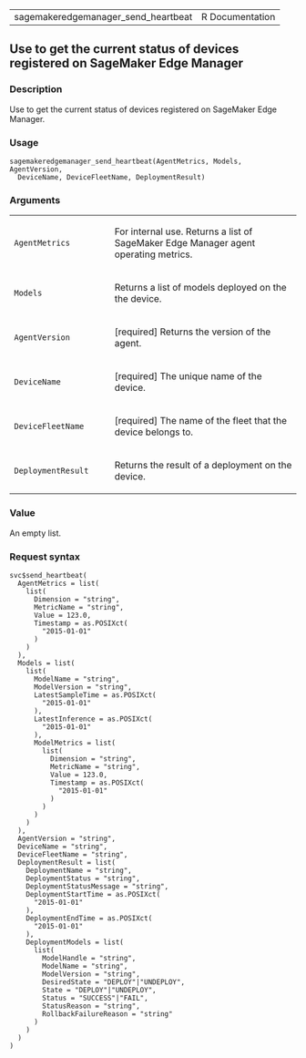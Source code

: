 <table style="width: 100%;">
<tbody>
<tr class="odd">
<td>sagemakeredgemanager_send_heartbeat</td>
<td style="text-align: right;">R Documentation</td>
</tr>
</tbody>
</table>

## Use to get the current status of devices registered on SageMaker Edge Manager

### Description

Use to get the current status of devices registered on SageMaker Edge
Manager.

### Usage

    sagemakeredgemanager_send_heartbeat(AgentMetrics, Models, AgentVersion,
      DeviceName, DeviceFleetName, DeploymentResult)

### Arguments

<table>
<colgroup>
<col style="width: 35%" />
<col style="width: 65%" />
</colgroup>
<tbody>
<tr class="odd">
<td><code
id="sagemakeredgemanager_send_heartbeat_:_AgentMetrics">AgentMetrics</code></td>
<td><p>For internal use. Returns a list of SageMaker Edge Manager agent
operating metrics.</p></td>
</tr>
<tr class="even">
<td><code
id="sagemakeredgemanager_send_heartbeat_:_Models">Models</code></td>
<td><p>Returns a list of models deployed on the the device.</p></td>
</tr>
<tr class="odd">
<td><code
id="sagemakeredgemanager_send_heartbeat_:_AgentVersion">AgentVersion</code></td>
<td><p>[required] Returns the version of the agent.</p></td>
</tr>
<tr class="even">
<td><code
id="sagemakeredgemanager_send_heartbeat_:_DeviceName">DeviceName</code></td>
<td><p>[required] The unique name of the device.</p></td>
</tr>
<tr class="odd">
<td><code
id="sagemakeredgemanager_send_heartbeat_:_DeviceFleetName">DeviceFleetName</code></td>
<td><p>[required] The name of the fleet that the device belongs
to.</p></td>
</tr>
<tr class="even">
<td><code
id="sagemakeredgemanager_send_heartbeat_:_DeploymentResult">DeploymentResult</code></td>
<td><p>Returns the result of a deployment on the device.</p></td>
</tr>
</tbody>
</table>

### Value

An empty list.

### Request syntax

    svc$send_heartbeat(
      AgentMetrics = list(
        list(
          Dimension = "string",
          MetricName = "string",
          Value = 123.0,
          Timestamp = as.POSIXct(
            "2015-01-01"
          )
        )
      ),
      Models = list(
        list(
          ModelName = "string",
          ModelVersion = "string",
          LatestSampleTime = as.POSIXct(
            "2015-01-01"
          ),
          LatestInference = as.POSIXct(
            "2015-01-01"
          ),
          ModelMetrics = list(
            list(
              Dimension = "string",
              MetricName = "string",
              Value = 123.0,
              Timestamp = as.POSIXct(
                "2015-01-01"
              )
            )
          )
        )
      ),
      AgentVersion = "string",
      DeviceName = "string",
      DeviceFleetName = "string",
      DeploymentResult = list(
        DeploymentName = "string",
        DeploymentStatus = "string",
        DeploymentStatusMessage = "string",
        DeploymentStartTime = as.POSIXct(
          "2015-01-01"
        ),
        DeploymentEndTime = as.POSIXct(
          "2015-01-01"
        ),
        DeploymentModels = list(
          list(
            ModelHandle = "string",
            ModelName = "string",
            ModelVersion = "string",
            DesiredState = "DEPLOY"|"UNDEPLOY",
            State = "DEPLOY"|"UNDEPLOY",
            Status = "SUCCESS"|"FAIL",
            StatusReason = "string",
            RollbackFailureReason = "string"
          )
        )
      )
    )
